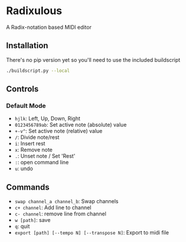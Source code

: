 # Radixulous
A Radix-notation based MIDI editor<br/>

## Installation
There's no pip version yet so you'll need to use the included buildscript
```bash
./buildscript.py --local
```

## Controls
### Default Mode
- `hjlk`: Left, Up, Down, Right
- `0123456789ab`: Set active note (absolute) value
- `+-v^`: Set active note (relative) value
- `/`: Divide note/rest
- `i`: Insert rest
- `x`: Remove note
- `.`: Unset note / Set 'Rest'
- `:`: open command line
- `u`: undo


## Commands
- `swap channel_a channel_b`: Swap channels
- `c+ channel`: Add line to channel
- `c- channel`: remove line from channel
- `w [path]`: save
- `q`: quit
- `export [path] [--tempo N] [--transpose N]`: Export to midi file

